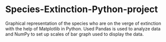 # Species-Extinction-Python-project
Graphical representation of the species who are on the verge of extinction with the help of Matplotlib in Python. Used Pandas is used to analyze data and NumPy to set up scales of bar graph used to display the data.
